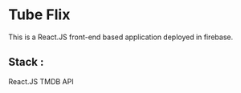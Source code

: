 # Tube Flix  
This is a React.JS front-end based application deployed in firebase. 

## Stack :
React.JS
TMDB API
